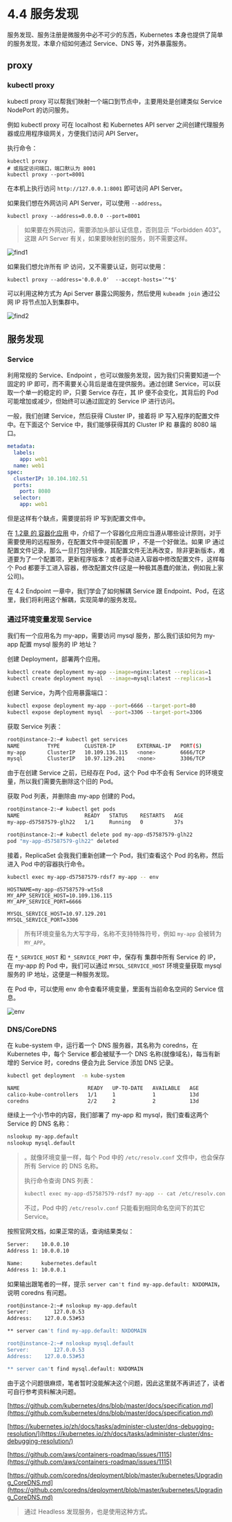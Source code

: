 # 4.4 服务发现

服务发现、服务注册是微服务中必不可少的东西，Kubernetes 本身也提供了简单的服务发现，本章介绍如何通过 Service、DNS 等，对外暴露服务。

## proxy

### kubectl proxy

kubectl proxy 可以帮我们映射一个端口到节点中，主要用处是创建类似 Service NodePort 的访问服务。

例如  kubectl proxy 可在 localhost 和 Kubernetes API server 之间创建代理服务器或应用程序级网关，方便我们访问 API Server。

执行命令：

```
kubectl proxy
# 或指定访问端口，端口默认为 8001
kubectl proxy --port=8001
```

在本机上执行访问 `http://127.0.0.1:8001` 即可访问 API Server。

如果我们想在外网访问 API Server，可以使用 `--address`。

```
kubectl proxy --address=0.0.0.0 --port=8001
```

> 如果要在外网访问，需要添加头部认证信息，否则显示 “Forbidden 403”。这跟 API Server 有关，如果要映射别的服务，则不需要这样。

![find1](./images/find1.jpg)



如果我们想允许所有 IP 访问，又不需要认证，则可以使用：

```
kubectl proxy --address='0.0.0.0'  --accept-hosts='^*$'
```

可以利用这种方式为 Api Server 暴露公网服务，然后使用 `kubeadm join` 通过公网 IP 将节点加入到集群中。

![find2](./images/find2.jpg)



## 服务发现

### Service

利用常规的 Service、Endpoint ，也可以做服务发现，因为我们只需要知道一个 固定的 IP 即可，而不需要关心背后是谁在提供服务。通过创建 Service，可以获取一个单一的稳定的 IP，只要 Service 存在，其 IP 便不会变化，其背后的 Pod 可能增加或减少，但始终可以通过固定的 Service IP 进行访问。

一般，我们创建 Service，然后获得 Cluster IP，接着将 IP 写入程序的配置文件中。在下面这个 Service 中，我们能够获得其的 Cluster IP 和 暴露的 8080 端口。

```yaml
metadata:
  labels:
    app: web1
  name: web1
spec:
  clusterIP: 10.104.102.51
  ports:
    port: 8080
  selector:
    app: web1
```

但是这样有个缺点，需要提前将 IP 写到配置文件中。

在 [1.2章 的 容器化应用](../1.basic/2.containerized.md) 中，介绍了一个容器化应用应当遵从哪些设计原则，对于需要使用的远程服务，在配置文件中提前配置 IP ，不是一个好做法。如果 IP 通过配置文件记录，那么一旦打包好镜像，其配置文件无法再改变，除非更新版本，难道要为了一个配置项，更新程序版本？或者手动进入容器中修改配置文件，这样每个 Pod 都要手工进入容器，修改配置文件(这是一种极其愚蠢的做法，例如我上家公司)。

在 4.2 Endpoint 一章中，我们学会了如何解耦 Service 跟 Endpoint、Pod，在这里，我们将利用这个解耦，实现简单的服务发现。



### 通过环境变量发现 Service

我们有一个应用名为 my-app，需要访问 mysql 服务，那么我们该如何为 my-app 配置 mysql 服务的 IP 地址？

创建 Deployment，部署两个应用。

```bash
kubectl create deployment my-app --image=nginx:latest --replicas=1
kubectl create deployment mysql  --image=mysql:latest --replicas=1
```

创建 Service，为两个应用暴露端口：

```bash
kubectl expose deployment my-app --port=6666 --target-port=80
kubectl expose deployment mysql  --port=3306 --target-port=3306
```

获取 Service 列表：

```bash
root@instance-2:~# kubectl get services
NAME         TYPE        CLUSTER-IP       EXTERNAL-IP   PORT(S)          AGE
my-app       ClusterIP   10.109.136.115   <none>        6666/TCP         4m16s
mysql        ClusterIP   10.97.129.201    <none>        3306/TCP         7s
```

由于在创建 Service 之前，已经存在 Pod，这个 Pod 中不会有 Service 的环境变量，所以我们需要先删除这个旧的 Pod。

获取 Pod 列表，并删除由 my-app 创建的 Pod。

```bash
root@instance-2:~# kubectl get pods
NAME                     READY   STATUS    RESTARTS   AGE
my-app-d57587579-glh22   1/1     Running   0          37s

root@instance-2:~# kubectl delete pod my-app-d57587579-glh22
pod "my-app-d57587579-glh22" deleted
```

接着，ReplicaSet 会我我们重新创建一个 Pod，我们查看这个 Pod 的名称，然后进入 Pod 中的容器执行命令。

```bash
kubectl exec my-app-d57587579-rdsf7 my-app -- env
```

```
HOSTNAME=my-app-d57587579-wt5s8
MY_APP_SERVICE_HOST=10.109.136.115
MY_APP_SERVICE_PORT=6666

MYSQL_SERVICE_HOST=10.97.129.201
MYSQL_SERVICE_PORT=3306
```

> 所有环境变量名为大写字母，名称不支持特殊符号，例如 `my-app` 会被转为 `MY_APP`。

在 `*_SERVICE_HOST` 和 `*_SERVICE_PORT` 中，保存有 集群中所有 Service 的 IP，在 my-app 的 Pod 中，我们可以通过 `MYSQL_SERVICE_HOST` 环境变量获取 mysql 服务的 IP 地址，这便是一种服务发现。

在 Pod 中，可以使用 env 命令查看环境变量，里面有当前命名空间的 Service 信息。

![env](./images/env.jpg)



### DNS/CoreDNS

在 kube-system 中，运行着一个 DNS 服务器，其名称为 coredns，在 Kubernetes 中，每个 Service 都会被赋予一个 DNS 名称(就像域名)，每当有新增的 Service 时，coredns 便会为此 Service 添加 DNS 记录。

```bash
kubectl get deployment  -n kube-system
```

```bash
NAME                      READY   UP-TO-DATE   AVAILABLE   AGE
calico-kube-controllers   1/1     1            1           13d
coredns                   2/2     2            2           13d
```

继续上一个小节中的内容，我们部署了 my-app 和 mysql，我们查看这两个 Service 的 DNS 名称：

```bash
nslookup my-app.default
nslookup mysql.default
```

> 。就像环境变量一样，每个 Pod 中的 `/etc/resolv.conf` 文件中，也会保存所有 Service 的 DNS 名称。
>
> 执行命令查询 DNS 列表：
>
> ```bash
> kubectl exec my-app-d57587579-rdsf7 my-app -- cat /etc/resolv.conf
> ```
>
> 不过，Pod 中的 `/etc/resolv.conf` 只能看到相同命名空间下的其它 Service。

按照官网文档，如果正常的话，查询结果类似：

```bash
Server:    10.0.0.10
Address 1: 10.0.0.10

Name:      kubernetes.default
Address 1: 10.0.0.1
```

如果输出跟笔者的一样，提示 `server can't find my-app.default: NXDOMAIN`，说明 coredns 有问题。

```bash
root@instance-2:~# nslookup my-app.default
Server:        127.0.0.53
Address:    127.0.0.53#53

** server can't find my-app.default: NXDOMAIN

root@instance-2:~# nslookup mysql.default
Server:        127.0.0.53
Address:    127.0.0.53#53

** server can't find mysql.default: NXDOMAIN
```

由于这个问题很麻烦，笔者暂时没能解决这个问题，因此这里就不再讲述了，读者可自行参考资料解决问题。

[https://github.com/kubernetes/dns/blob/master/docs/specification.md](https://github.com/kubernetes/dns/blob/master/docs/specification.md)

[https://kubernetes.io/zh/docs/tasks/administer-cluster/dns-debugging-resolution/](https://kubernetes.io/zh/docs/tasks/administer-cluster/dns-debugging-resolution/)

[https://github.com/aws/containers-roadmap/issues/1115](https://github.com/aws/containers-roadmap/issues/1115)

[https://github.com/coredns/deployment/blob/master/kubernetes/Upgrading_CoreDNS.md](https://github.com/coredns/deployment/blob/master/kubernetes/Upgrading_CoreDNS.md)

> 通过 Headless 发现服务，也是使用这种方式。
